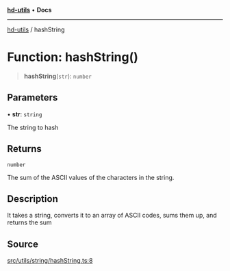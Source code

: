 [**hd-utils**](../README.md) • **Docs**

***

[hd-utils](../globals.md) / hashString

# Function: hashString()

> **hashString**(`str`): `number`

## Parameters

• **str**: `string`

The string to hash

## Returns

`number`

The sum of the ASCII values of the characters in the string.

## Description

It takes a string, converts it to an array of ASCII codes, sums them up, and returns the sum

## Source

[src/utils/string/hashString.ts:8](https://github.com/AhmadHddad/h-utils/blob/b1dfa95e218c9605f39fc234662ef50e62fadcb8/src/utils/string/hashString.ts#L8)
